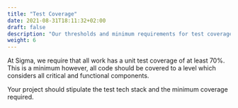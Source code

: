 ```yaml
---
title: "Test Coverage"
date: 2021-08-31T18:11:32+02:00
draft: false
description: "Our thresholds and minimum requirements for test coverage"
weight: 6
---
```


At Sigma, we require that all work has a unit test coverage of at least 70%. This is a minimum however, all code should be covered to a level which considers all critical and functional components.

Your project should stipulate the test tech stack and the minimum coverage required.
